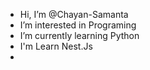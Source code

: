 - Hi, I’m @Chayan-Samanta
- I’m interested in Programing
- I’m currently learning Python
- I'm Learn Nest.Js 
- 

<!---
Chayan-Samanta/Chayan-Samanta is a ✨ special ✨ repository because its `README.md` (this file) appears on your GitHub profile.
You can click the Preview link to take a look at your changes.
--->
